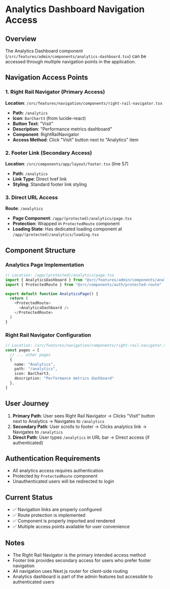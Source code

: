 # Analytics Dashboard Navigation Access

## Overview
The Analytics Dashboard component (`/src/features/admin/components/analytics-dashboard.tsx`) can be accessed through multiple navigation points in the application.

## Navigation Access Points

### 1. Right Rail Navigator (Primary Access)
**Location**: `/src/features/navigation/components/right-rail-navigator.tsx`
- **Path**: `/analytics`
- **Icon**: `BarChart3` (from lucide-react)
- **Button Text**: "Visit"
- **Description**: "Performance metrics dashboard"
- **Component**: RightRailNavigator
- **Access Method**: Click "Visit" button next to "Analytics" item

### 2. Footer Link (Secondary Access)
**Location**: `/src/components/app/layout/footer.tsx` (line 57)
- **Path**: `/analytics`
- **Link Type**: Direct href link
- **Styling**: Standard footer link styling

### 3. Direct URL Access
**Route**: `/analytics`
- **Page Component**: `/app/(protected)/analytics/page.tsx`
- **Protection**: Wrapped in `ProtectedRoute` component
- **Loading State**: Has dedicated loading component at `/app/(protected)/analytics/loading.tsx`

## Component Structure

### Analytics Page Implementation
```typescript
// Location: /app/(protected)/analytics/page.tsx
import { AnalyticsDashboard } from "@src/features/admin/components/analytics-dashboard"
import { ProtectedRoute } from "@src/components/auth/protected-route"

export default function AnalyticsPage() {
  return (
    <ProtectedRoute>
      <AnalyticsDashboard />
    </ProtectedRoute>
  )
}
```

### Right Rail Navigator Configuration
```typescript
// Location: /src/features/navigation/components/right-rail-navigator.tsx
const pages = [
  // ... other pages
  { 
    name: "Analytics", 
    path: "/analytics", 
    icon: BarChart3, 
    description: "Performance metrics dashboard" 
  },
]
```

## User Journey
1. **Primary Path**: User sees Right Rail Navigator → Clicks "Visit" button next to Analytics → Navigates to `/analytics`
2. **Secondary Path**: User scrolls to footer → Clicks analytics link → Navigates to `/analytics`
3. **Direct Path**: User types `/analytics` in URL bar → Direct access (if authenticated)

## Authentication Requirements
- All analytics access requires authentication
- Protected by `ProtectedRoute` component
- Unauthenticated users will be redirected to login

## Current Status
- ✅ Navigation links are properly configured
- ✅ Route protection is implemented
- ✅ Component is properly imported and rendered
- ✅ Multiple access points available for user convenience

## Notes
- The Right Rail Navigator is the primary intended access method
- Footer link provides secondary access for users who prefer footer navigation
- All navigation uses Next.js router for client-side routing
- Analytics dashboard is part of the admin features but accessible to authenticated users